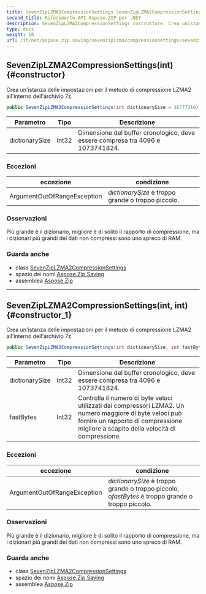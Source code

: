 ```yaml
---
title: SevenZipLZMA2CompressionSettings.SevenZipLZMA2CompressionSettings
second_title: Riferimento API Aspose.ZIP per .NET
description: SevenZipLZMA2CompressionSettings costruttore. Crea unistanza delle impostazioni per il metodo di compressione LZMA2 allinterno dellarchivio 7z.
type: docs
weight: 10
url: /it/net/aspose.zip.saving/sevenziplzma2compressionsettings/sevenziplzma2compressionsettings/
---
```

## SevenZipLZMA2CompressionSettings(int) {#constructor}

Crea un'istanza delle impostazioni per il metodo di compressione LZMA2 all'interno dell'archivio 7z.

```csharp
public SevenZipLZMA2CompressionSettings(int dictionarySize = 16777216)
```

| Parametro | Tipo | Descrizione |
| --- | --- | --- |
| dictionarySize | Int32 | Dimensione del buffer cronologico, deve essere compresa tra 4096 e 1073741824. |

### Eccezioni

| eccezione | condizione |
| --- | --- |
| ArgumentOutOfRangeException | *dictionarySize* è troppo grande o troppo piccolo. |

### Osservazioni

Più grande è il dizionario, migliore è di solito il rapporto di compressione, ma i dizionari più grandi dei dati non compressi sono uno spreco di RAM.

### Guarda anche

* class [SevenZipLZMA2CompressionSettings](../)
* spazio dei nomi [Aspose.Zip.Saving](../../sevenziplzma2compressionsettings/)
* assemblea [Aspose.Zip](../../../)

---

## SevenZipLZMA2CompressionSettings(int, int) {#constructor_1}

Crea un'istanza delle impostazioni per il metodo di compressione LZMA2 all'interno dell'archivio 7z.

```csharp
public SevenZipLZMA2CompressionSettings(int dictionarySize, int fastBytes = 32)
```

| Parametro | Tipo | Descrizione |
| --- | --- | --- |
| dictionarySize | Int32 | Dimensione del buffer cronologico, deve essere compresa tra 4096 e 1073741824. |
| fastBytes | Int32 | Controlla il numero di byte veloci utilizzati dai compressori LZMA2. Un numero maggiore di byte veloci può fornire un rapporto di compressione migliore a scapito della velocità di compressione. |

### Eccezioni

| eccezione | condizione |
| --- | --- |
| ArgumentOutOfRangeException | *dictionarySize* è troppo grande o troppo piccolo, o*fastBytes* è troppo grande o troppo piccolo. |

### Osservazioni

Più grande è il dizionario, migliore è di solito il rapporto di compressione, ma i dizionari più grandi dei dati non compressi sono uno spreco di RAM.

### Guarda anche

* class [SevenZipLZMA2CompressionSettings](../)
* spazio dei nomi [Aspose.Zip.Saving](../../sevenziplzma2compressionsettings/)
* assemblea [Aspose.Zip](../../../)


